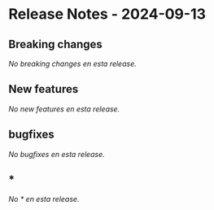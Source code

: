 # Release Notes - 2024-09-13

## Breaking changes
_No breaking changes en esta release._

## New features
_No new features en esta release._

## bugfixes
_No bugfixes en esta release._

## *
_No * en esta release._

